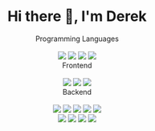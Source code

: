 <h1 align="center">Hi there 👋, I'm Derek</h1>


<p align='center'>
  Programming Languages<br/><br/>
  <img src="https://img.shields.io/badge/c++-%2300599C.svg?&style=for-the-badge&logo=c%2B%2B&logoColor=white" />
  <img src="https://img.shields.io/badge/python-3670A0?&style=for-the-badge&logo=python&logoColor=ffdd54" />
  <img src="https://img.shields.io/badge/JavaScript-F7DF1E?&style=for-the-badge&logo=javascript&logoColor=black" />
  <img src="https://img.shields.io/badge/TypeScript-007ACC?&style=for-the-badge&logo=typescript&logoColor=white" /><br/>
  Frontend<br/><br/>
  <img src="https://img.shields.io/badge/html5-%23E34F26.svg?&style=for-the-badge&logo=html5&logoColor=white" />
  <img src="https://img.shields.io/badge/css3-%231572B6.svg?&style=for-the-badge&logo=css3&logoColor=white" />
  <img src="https://img.shields.io/badge/react-%2320232a.svg?&style=for-the-badge&logo=react&logoColor=%2361DAFB" /><br/>
  Backend<br/><br/>
  <img src="https://img.shields.io/badge/Django-092E20?&style=for-the-badge&logo=django&logoColor=white" />
  <img src="https://img.shields.io/badge/postgres-%23316192.svg?&style=for-the-badge&logo=postgresql&logoColor=white" />
  <img src="https://img.shields.io/badge/rabbitmq-%23FF6600.svg?&style=for-the-badge&logo=rabbitmq&logoColor=white" />
  <img src="https://img.shields.io/badge/FastAPI-005571?&style=for-the-badge&logo=fastapi" />
  <img src="https://img.shields.io/badge/DJANGO-REST-ff1709?&style=for-the-badge&logo=django&logoColor=white&color=ff1709&labelColor=gray" /><br/>
  <img src="https://img.shields.io/badge/Flask-000000?&style=for-the-badge&logo=flask&logoColor=white" />
  <img src="https://img.shields.io/badge/MongoDB-4EA94B?&style=for-the-badge&logo=mongodb&logoColor=white" />
  <img src="https://img.shields.io/badge/Express.js-404D59?&style=for-the-badge" />
  <img src="https://img.shields.io/badge/Node.js-43853D?&style=for-the-badge&logo=node.js&logoColor=white" />
</p>

<!-- https://dev.to/envoy_/150-badges-for-github-pnk
https://github.com/Ileriayo/markdown-badges -->

